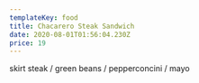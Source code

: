 ```yaml
---
templateKey: food
title: Chacarero Steak Sandwich
date: 2020-08-01T01:56:04.230Z
price: 19
---
```


skirt steak / green beans / pepperconcini / mayo
